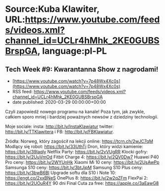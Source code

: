 # Source:Kuba Klawiter, URL:https://www.youtube.com/feeds/videos.xml?channel_id=UCLr4hMhk_2KE0GUBSBrspGA, language:pl-PL

## Tech Week #9: Kwarantanna Show z nagrodami!
 - [https://www.youtube.com/watch?v=7p48Wx4Xc0s](https://www.youtube.com/watch?v=7p48Wx4Xc0s)
 - RSS feed: https://www.youtube.com/feeds/videos.xml?channel_id=UCLr4hMhk_2KE0GUBSBrspGA
 - date published: 2020-03-29 00:00:00+00:00

Czyli zapowiedź nowego programu na kanale! Poza tym, jak zwykle, całkiem sporo mniej i bardziej poważnych newsów z dziedziny technologii. 

Moje sociale: insta: http://bit.ly/InstaKlawiatur twitter: http://bit.ly/TTKlawitera i FB: http://bit.ly/FBKlawiatur.

Źródła:
Norweg, który zagościł na lekcji online: https://tcrn.ch/2wJC7qM
Modlący się robot: https://bit.ly/33UthTj
Dron, który widzi kamienie: https://bit.ly/39laqly
Netflix Party: https://bit.ly/2vVUgRR
Klocki gofry: https://bit.ly/2UuVmOd
Fitbit Charge 4: https://bit.ly/2QV0Dw7
Huawei P40 Pro ceny: https://bit.ly/2WYUnHk 
Xiaomi Mi 10 ceny: https://bit.ly/2UsAwPp
Samsunga S10 ceny: https://bit.ly/3btJjpM
Samsung S10 Plus ceny: https://bit.ly/3bwB6Bl
Upgrade softu dla S10 i Note 10: https://engt.co/2xxBNeS
OnePlus 8: https://bit.ly/2w2qZFm
FlexPai 2: https://bit.ly/2UOuR4Y
90 dni Final Cuta za free: https://apple.co/3aEawG8

